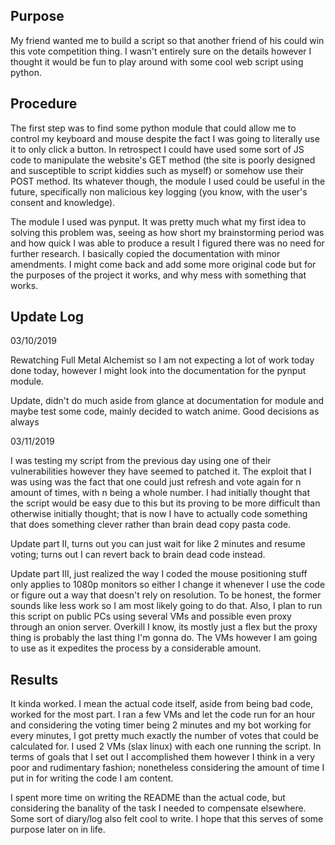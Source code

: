 
<h2>Purpose </h2>
My friend wanted me to build a script so that another friend of his could win this vote competition thing. I wasn't entirely sure on the details however I thought it would be fun to play around with some cool web script using python.

<h2> Procedure </h2>
<p>The first step was to find some python module that could allow me to control my keyboard and mouse despite the fact I was going to literally use it to only click a button. In retrospect I could have used some sort of JS code to manipulate the website's GET method (the site is poorly designed and susceptible to script kiddies such as myself) or somehow use their POST method. Its whatever though, the module I used could be useful in the future, specifically non malicious key logging (you know, with the user's consent and knowledge).</p>
<p>The module I used was pynput. It was pretty much what my first idea to solving this problem was, seeing as how short my brainstorming period was and how quick I was able to produce a result I figured there was no need for further research. I basically copied the documentation with minor amendments. I might come back and add some more original code but for the purposes of the project it works, and why mess with something that works.</p>

<h2> Update Log </h2>
<p>03/10/2019</p>
<p> Rewatching Full Metal Alchemist so I am not expecting a lot of work today done today, however I might look into the documentation for the pynput module.</p>
<p>Update, didn't do much aside from glance at documentation for module and maybe test some code, mainly decided to watch anime. Good decisions as always</p>
<p>03/11/2019</p>
<p>I was testing my script from the previous day using one of their vulnerabilities however they have seemed to patched it. The exploit that I was using was the fact that one could just refresh and vote again for n amount of times, with n being a whole number. I had initially thought that the script would be easy due to this but its proving to be more difficult than otherwise initially thought; that is now I have to actually code something that does something clever rather than brain dead copy pasta code.</p>
<p>Update part II, turns out you can just wait for like 2 minutes and resume voting; turns out I can revert back to brain dead code instead.</p>
<p>Update part III, just realized the way I coded the mouse positioning stuff only applies to 1080p monitors so either I change it whenever I use the code or figure out a way that doesn't rely on resolution. To be honest, the former sounds like less work so I am most likely going to do that. Also, I plan to run this script on public PCs using several VMs and possible even proxy through an onion server. Overkill I know, its mostly just a flex but the proxy thing is probably the last thing I'm gonna do. The VMs however I am going to use as it expedites the process by a considerable amount. </p>

<h2> Results </h2>
<p>It kinda worked. I mean the actual code itself, aside from being bad code, worked for the most part. I ran a few VMs and let the code run for an hour and considering the voting timer being 2 minutes and my bot working for every minutes, I got pretty much exactly the number of votes that could be calculated for. I used 2 VMs (slax linux) with each one running the script. In terms of goals that I set out I accomplished them however I think in a very poor and rudimentary fashion; nonetheless considering the amount of time I put in for writing the code I am content.<p>

<p>I spent more time on writing the README than the actual code, but considering the banality of the task I needed to compensate elsewhere. Some sort of diary/log also felt cool to write. I hope that this serves of some purpose later on in life.</p>
